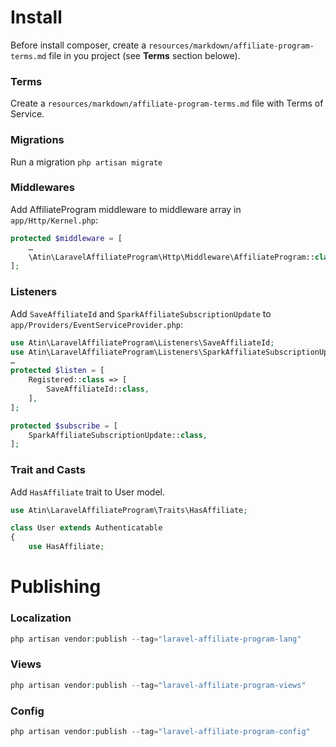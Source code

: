 # Install

Before install composer, create a ```resources/markdown/affiliate-program-terms.md``` file in you project (see **Terms** section belowe).

### Terms
Create a ```resources/markdown/affiliate-program-terms.md``` file with Terms of Service.

### Migrations
Run a migration ```php artisan migrate```

### Middlewares
Add AffiliateProgram middleware to middleware array in ```app/Http/Kernel.php```:
```php
protected $middleware = [
    …
    \Atin\LaravelAffiliateProgram\Http\Middleware\AffiliateProgram::class,
];
```

### Listeners
Add ```SaveAffiliateId``` and ```SparkAffiliateSubscriptionUpdate``` to ```app/Providers/EventServiceProvider.php```:

```php
use Atin\LaravelAffiliateProgram\Listeners\SaveAffiliateId;
use Atin\LaravelAffiliateProgram\Listeners\SparkAffiliateSubscriptionUpdate;
…
protected $listen = [
    Registered::class => [
        SaveAffiliateId::class,
    ],
];

protected $subscribe = [
    SparkAffiliateSubscriptionUpdate::class,
];
```

### Trait and Casts
Add ```HasAffiliate``` trait to User model.

```php
use Atin\LaravelAffiliateProgram\Traits\HasAffiliate;

class User extends Authenticatable
{
    use HasAffiliate;
```

# Publishing
### Localization
```php
php artisan vendor:publish --tag="laravel-affiliate-program-lang"
```

### Views
```php
php artisan vendor:publish --tag="laravel-affiliate-program-views"
```

### Config
```php
php artisan vendor:publish --tag="laravel-affiliate-program-config"
```